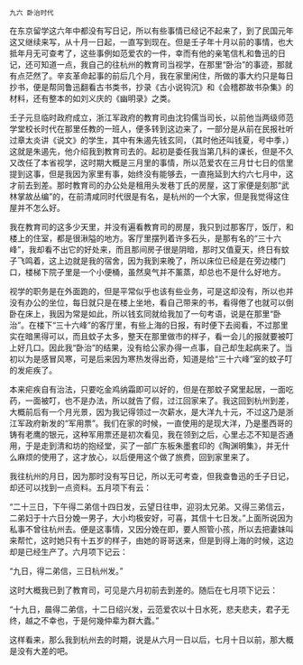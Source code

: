     九六 卧治时代 

   在东京留学这六年中都没有写日记，所以有些事情已经记不起来了，到了民国元年这又继续来写，从十月一日起，一直写到现在。但是壬子年十月以前的事情，也大抵年月无可查考了，这些事例如范爱农的一件，幸而有他的亲笔信札和鲁迅的日记，还可知道一点，我自己的往杭州的教育司当视学，在那里“卧治”的事迹，那就有点茫然了。辛亥革命起事的前后几个月，我在家里闲住，所做的事大约只是每日抄书，便是帮同鲁迅翻看古书类书，抄录《古小说钩沉》和《会稽郡故书杂集》的材料，还有整本的如刘义庆的《幽明录》之类。

   壬子元旦临时政府成立，浙江军政府的教育司由沈钧儒当司长，以前他当两级师范学堂校长时代在那里任教的一班人，便多转到这边来了，一部分是从前在民报社听过章太炎讲《说文》的学生，其中有朱遏先钱玄同，（其时他还叫钱夏，号中季，）这就是朱遏先，他介绍我到教育司去的。起初是委任我当第几科的课长，但是不久又改任了本省视学，这时期大概是三月里的事情，所以范爱农在三月廿七日的信里提到这事，但是我因为家里有事，始终没有能够去，一直拖延到大约六七月中，这才前去到差。那时教育司的办公处是租用头发巷丁氏的房屋，这丁家便是刻那“武林掌故丛编”的，在前清咸同时代很是有名，是杭州的一个大家，但是我觉得这住屋并不怎么好。

   我在教育司的这多少天里，并没有遍看教育司的房屋，我只到过那客厅，饭厅，和楼上的住室，都是很湫隘的地方。客厅里摆列着许多石头，是那有名的“三十六峰”，我却看不出它的好处来，而且那间房子很是阴暗，那时又值夏天，终日有蚊子飞鸣着，这上边就是我的宿舍，因为我到来晚了，所以床位已经是在旁边楼门口，楼梯下院子里是一个小便桶，虽然臭气并不薰蒸，却总也不是什么好地方。

   视学的职务是在外面跑的，但是平常似乎也该有些业务，可是这却没有，所以也并没有办公的坐位，每日就只是在楼上坐地，看自己带来的书，看得倦了也就可以倒卧在床上，我因为常是如此，所以钱玄同就给我加了一句考语，说是在那里“卧治”。在楼下“三十六峰”的客厅里，有些上海的日报，有时便下去阅看，不过那里实在暗黑得可以，而且蚊子太多，整天在那里做市的样子，看一会儿的报就要被叮上好几口。因此我“卧治”的结果，没有给公家办得一点事，自己却生起病来了。当初以为是感冒风寒，可是后来因为寒热发得出奇，知道是给“三十六峰”室的蚊子叮的发疟疾了。

   本来疟疾自有治法，只要吃金鸡纳霜即可以好的，但是在那蚊子窝里起居，一面吃药，一面被叮，也不是办法，所以就告了假，过江回家来了。我这回到杭州到差，大概前后有一个月光景，因为我记得领过一次薪水，是大洋九十元，不过这乃是浙江军政府新发的“军用票”。我们在家的时候，一直使用的是现大洋，乃是墨西哥的铸有老鹰的银元，这种军用票还是初次看见，我在领到之后，心里忐忑不知是否通用，于是走到清和坊的抱经堂，买了一部广东板朱墨套印的《陶渊明集》，并无什么麻烦的使用了，这才放心，以后便用这个做了旅费，回到家里来了。

   我往杭州的月日，因为那时没有写日记，所以无可考查，但我查鲁迅的壬子日记，却还可以找到一点资料。五月项下有云：

   “二十三日，下午得二弟信十四日发，云望日往申，迎羽太兄弟。又得三弟信云，二弟妇于十六日分娩一男子，大小均极安好，可喜，其信十七日发。”上面所说因为私事不曾往杭州去。便是这事情，又因分娩在即，要人照管小孩，所以去把妻妹叫来帮忙，这时她只有十五岁的样子，由她的哥哥送来，但是到得上海的时候，这边却是已经生产了。六月项下记云：

   “九日，得二弟信，三日杭州发。”

   这时大概我已到了教育司，可见是六月初前去到差的。随后在七月项下记云：

   “十九日，晨得二弟信，十二日绍兴发，云范爱农以十日水死，悲夫悲夫，君子无终，越之不幸也，于是何幾仲辈为群大蠹。”

   这样看来，那么我到杭州去的时期，说是从六月一日以后，七月十日以前，那大概是没有大差的吧。

